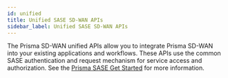 ```yaml
---
id: unified
title: Unified SASE SD-WAN APIs
sidebar_label: Unified SASE SD-WAN APIs
---
```


The Prisma SD-WAN unified APIs allow you to integrate Prisma SD-WAN into your existing applications
and workflows. These APIs use the common SASE authentication and request mechanism for service
access and authorization. See the [Prisma SASE Get Started](/sase/docs/getstarted) for more information.
